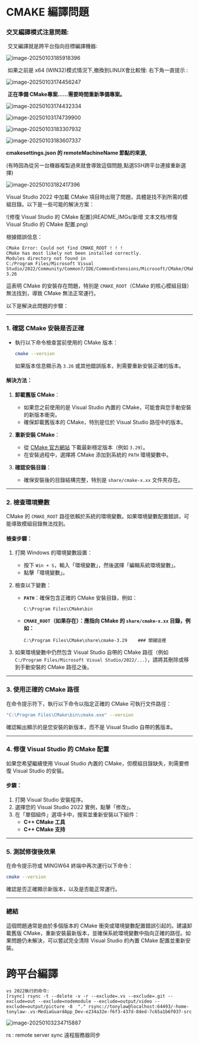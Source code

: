 # CMAKE 編譯問題



### 交叉編譯模式注意問題:

​		交叉編譯就是跨平台指向目標編譯機器:

![image-20250103185918396](README_IMGs/cmake_debug_common7/image-20250103185918396.png)

​		如果之前是 x64 (WIN32)模式情況下,撤換到LINUX會比較慢: 右下角一直提示 : 

![image-20250103174456247](README_IMGs/cmake_debug_common7/image-20250103174456247.png)

​				**正在準備 CMake專案......需要時間重新準備專案。**

![image-20250103174432334](README_IMGs/cmake_debug_common7/image-20250103174432334.png)

![image-20250103174739900](README_IMGs/cmake_debug_common7/image-20250103174739900.png)

![image-20250103183307932](README_IMGs/cmake_debug_common7/image-20250103183307932.png)

![image-20250103183607337](README_IMGs/cmake_debug_common7/image-20250103183607337.png)

**cmakesettings.json 的 remoteMachineName 節點的來源,**

 (有時因為從另一台機器複製過來就會導致這個問題,點選SSH跨平台連接重新選擇)

![image-20250103182417396](README_IMGs/cmake_debug_common7/image-20250103182417396.png)

 Visual Studio 2022 中加載 CMake 項目時出現了問題，具體是找不到所需的模組目錄。以下是一些可能的解決方案：

![修復 Visual Studio 的 CMake 配置](README_IMGs/新增 文本文档/修復 Visual Studio 的 CMake 配置.png)

根據錯誤信息：

```plaintext
CMake Error: Could not find CMAKE_ROOT ! ! !
CMake has most likely not been installed correctly.
Modules directory not found in
C:/Program Files/Microsoft Visual Studio/2022/Community/Common7/IDE/CommonExtensions/Microsoft/CMake/CMake/share/cmake-3.26
```

這表明 CMake 的安裝存在問題，特別是 `CMAKE_ROOT`（CMake 的核心模組目錄）無法找到，導致 CMake 無法正常運行。



以下是解決此問題的步驟：

---

### **1. 確認 CMake 安裝是否正確**
- 執行以下命令檢查當前使用的 CMake 版本：
  ```bash
  cmake --version
  ```
  如果版本信息顯示為 `3.26` 或其他錯誤版本，則需要重新安裝正確的版本。

#### **解決方法：**
1. **卸載舊版 CMake**：
   - 如果您之前使用的是 Visual Studio 內置的 CMake，可能會與您手動安裝的新版本衝突。
   - 確保卸載舊版本的 CMake，特別是位於 Visual Studio 路徑中的版本。

2. **重新安裝 CMake**：
   - 從 [CMake 官方網站](https://cmake.org/download/) 下載最新穩定版本（例如 `3.29`）。
   - 在安裝過程中，選擇將 CMake 添加到系統的 `PATH` 環境變數中。

3. **確認安裝目錄**：
   - 確保安裝後的目錄結構完整，特別是 `share/cmake-x.xx` 文件夾存在。

---

### **2. 檢查環境變數**
CMake 的 `CMAKE_ROOT` 路徑依賴於系統的環境變數。如果環境變數配置錯誤，可能導致模組目錄無法找到。

#### **檢查步驟：**
1. 打開 Windows 的環境變數設置：
   - 按下 `Win + S`，輸入「環境變數」，然後選擇「編輯系統環境變數」。
   - 點擊「環境變數」。

2. 檢查以下變數：
   - **`PATH`**：確保包含正確的 CMake 安裝目錄，例如：
     ```
     C:\Program Files\CMake\bin
     ```
   - **`CMAKE_ROOT`（如果存在）：應指向 CMake 的 `share/cmake-x.xx` 目錄，例如：**
     
     ```
     C:\Program Files\CMake\share\cmake-3.29    ### 關鍵這裡
     ```
   
3. 如果環境變數中仍然包含 Visual Studio 自帶的 CMake 路徑（例如 `C:/Program Files/Microsoft Visual Studio/2022/...`），請將其刪除或移到手動安裝的 CMake 路徑之後。

---

### **3. 使用正確的 CMake 路徑**
在命令提示符下，執行以下命令以指定正確的 CMake 可執行文件路徑：
```bash
"C:\Program Files\CMake\bin\cmake.exe" --version
```
確認輸出顯示的是您安裝的新版本，而不是 Visual Studio 自帶的舊版本。

---

### **4. 修復 Visual Studio 的 CMake 配置**
如果您希望繼續使用 Visual Studio 內置的 CMake，但模組目錄缺失，則需要修復 Visual Studio 的安裝。

#### **步驟：**
1. 打開 Visual Studio 安裝程序。
2. 選擇您的 Visual Studio 2022 實例，點擊「修改」。
3. 在「單個組件」選項卡中，搜索並重新安裝以下組件：
   - **C++ CMake 工具**
   - **C++ CMake 支持**

---

### **5. 測試修復後效果**
在命令提示符或 MINGW64 終端中再次運行以下命令：
```bash
cmake --version
```
確認是否正確顯示新版本，以及是否能正常運行。

---

### **總結**
這個問題通常是由於多個版本的 CMake 衝突或環境變數配置錯誤引起的。建議卸載舊版 CMake，重新安裝最新版本，並確保系統環境變數中指向正確的路徑。如果問題仍未解決，可以嘗試完全清除 Visual Studio 的內置 CMake 配置並重新安裝。

# 跨平台編譯



```
vs 2022執行的命令:
[rsync] rsync -t --delete -v -r --exclude=.vs --exclude=.git --exclude=out --exclude=nodemodule --exclude=output/video --exclude=output/picture -8  "." rsync://tonylaw@localhost:64493/-home-tonylaw-.vs-MediaGuardApp_Dev-e234a32e-f6f3-437d-8ded-7c65a1b6f037-src
```

![image-20250103234715887](README_IMGs/cmake_debug_common7/image-20250103234715887.png)

rs : remote server sync 遠程服務器同步